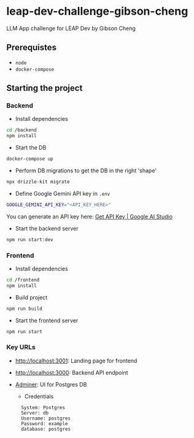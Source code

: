 # leap-dev-challenge-gibson-cheng

LLM App challenge for LEAP Dev
by Gibson Cheng

## Prerequistes

- `node`
- `docker-compose`

## Starting the project

### Backend

- Install dependencies

```sh
cd /backend
npm install

```

- Start the DB

```sh
docker-compose up
```

- Perform DB migrations to get the DB in the right 'shape'

```sh
npx drizzle-kit migrate
```

- Define Google Gemini API key in `.env`

```sh
GOOGLE_GEMINI_API_KEY="<API_KEY_HERE>"
```

You can generate an API key here: [Get API Key | Google AI Studio](https://aistudio.google.com/app/apikey)

- Start the backend server

```sh
npm run start:dev
```

### Frontend

- Install dependencies

```sh
cd /frontend
npm install
```

- Build project

```sh
npm run build
```

- Start the frontend server

```sh
npm run start
```

### Key URLs

- [http://localhost:3001](http://localhost:3001): Landing page for frontend
- [http://localhost:3000](http://localhost:3000): Backend API endpoint
- [Adminer](http://localhost:8080/?pgsql=db&username=postgres&db=postgres&ns=): UI for Postgres DB

  - Credentials

  ```
    System: Postgres
    Server: db
    Username: postgres
    Password: example
    database: postgres
  ```
